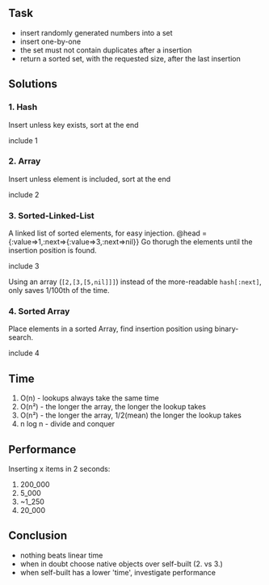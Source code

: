 Task
----
 - insert randomly generated numbers into a set
 - insert one-by-one
 - the set must not contain duplicates after a insertion
 - return a sorted set, with the requested size, after the last insertion


Solutions
---------
### 1. Hash
Insert unless key exists, sort at the end

include 1

### 2. Array
Insert unless element is included, sort at the end

include 2

### 3. Sorted-Linked-List
A linked list of sorted elements, for easy injection.
    @head = {:value=>1,:next=>{:value=>3,:next=>nil}}
Go thorugh the elements until the insertion position is found.

include 3

Using an array (`[2,[3,[5,nil]]]`) instead of the more-readable `hash[:next]`, only saves 1/100th of the time.

### 4. Sorted Array
Place elements in a sorted Array, find insertion position using binary-search.

include 4


Time
----
 1.  O(n) - lookups always take the same time
 2.  O(n²) - the longer the array, the longer the lookup takes
 3.  O(n²) - the longer the array, 1/2(mean) the longer the lookup takes
 4.  n log n - divide and conquer


Performance
-----------
Inserting x items in 2 seconds:
 1.  200_000
 2.  5_000
 3.  ~1_250
 4.  20_000


Conclusion
----------
 - nothing beats linear time
 - when in doubt choose native objects over self-built (2. vs 3.)
 - when self-built has a lower 'time', investigate performance